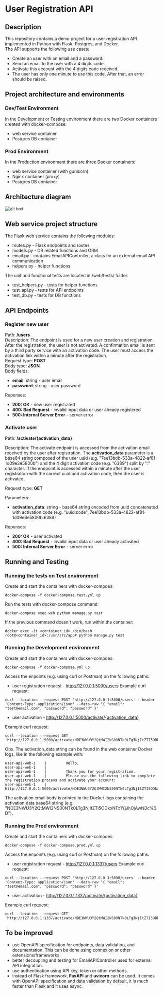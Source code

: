 # User Registration API

## Description
This repository contains a demo project for a user registration API implemented in Python with Flask, Postgres, and Docker.  
The API supports the following use cases:
- Create an user with an email and a password.
- Send an email to the user with a 4 digits code.
- Activate this account with the 4 digits code received.
- The user has only one minute to use this code. After that, an error should be raised.

## Project architecture and environments
### Dev/Test Environment
In the Development or Testing environment there are two Docker containers created with docker-compose:
- web service container
- Postgres DB container

### Prod Environment
In the Production environment there are three Docker containers:  
- web service container (with gunicorn)
- Nginx container (proxy)
- Postgres DB container

## Architecture diagram

![alt text](https://github.com/fnastase/user-api/blob/main/image.png?raw=true)

## Web service project structure
The Flask web service contains the following modules:
- routes.py - Flask endpoints and routes
- models.py - DB related functions and ORM
- email.py - contains EmailAPIController, a class for an external email API communication
- helpers.py - helper functions

The unit and functional tests are located in /web/tests/ folder:
- test_helpers.py - tests for helper functions
- test_api.py - tests for API endpoints
- test_db.py - tests for DB functions 

## API Endpoints

### Register new user
Path: **/users**  
Description: The endpoint is used for a new user creation and registration. After the registration, the user is not activated. A confirmation email is sent by a third party service with an activation code. The user must access the activation link within a minute after the registration.  
Request type: **POST**  
Body type: **JSON**  
Body fields:  
- **email**: string - user email
- **password**: string - user password

Reponses:
- **200: OK** - new user registrated
- **400: Bad Request** - invalid input data or user already registered
- **500: Internal Server Error** - server error

### Activate user
Path: **/activate/{activation_data}**  

Description: The activate endpoint is accessed from the activation email received by the user after registration. The **activation_data** parameter is a base64 string composed of the user uuid (e.g. "7ee13bdb-533a-4822-af81-1d09e3e5800b") and the 4 digit activation code (e.g. "6389") split by ":" character. If the endpoint is accessed within a minute after the user registration with the correct uuid and activation code, then the user is activated.  

Request type: **GET**  

Parameters:
- **activation_data**: string - base64 string encoded from uuid concatenated with activation code (e.g. "uuid:code", 7ee13bdb-533a-4822-af81-1d09e3e5800b:6389)

Reponses:
- **200: OK** - user activated
- **400: Bad Request** - invalid input data or user already activated
- **500: Internal Server Error** - server error


## Running and Testing

### Running the tests on Test environment

Create and start the containers with docker-compoes:  
```
docker-compose -f docker-compose.test.yml up
```

Run the tests with docker-compose command:  
```
docker-compose exec web python manage.py test
```

If the previous command doesn't work, run within the container:
```
docker exec -it <container_id> /bin/bash
root@<container_id>:/usr/src/app# python manage.py test 
```

### Running the Development environment
Create and start the containers with docker-compoes:  
```
docker-compose -f docker-compose.yml up
```

Access the enpoints (e.g. using curl or Postman) on the following paths:

- user registration request - http://127.0.0.1:5000/users
Example curl request:
```
curl --location --request POST 'http://127.0.0.1:5000/users' --header 'Content-Type: application/json' --data-raw '{ "email": "test@email.com", "password": "password" }'
```

- user activation - http://127.0.0.1:5000/activate/{activation_data}

Example curl request:
```
curl --location --request GET 'http://127.0.0.1:5000/activate/NDE3NWU3Y2QtMWI2NS00NTk0LTg3NjItZTI5ODkxNTc1YjJhOjAwNDc%3D'
```
Obs. The activation_data string can be found in the web container Docker logs, like in the following example with:
```
user-api-web-1    |         Hello,
user-api-web-1    |
user-api-web-1    |         Thank you for your registration.
user-api-web-1    |         Please use the following link to complete the registration process and activate your account:
user-api-web-1    |         http://127.0.0.1:5000/activate/NDE3NWU3Y2QtMWI2NS00NTk0LTg3NjItZTI5ODkxNTc1YjJhOjAwNDc%3D
```
The activation email body is printed in the Docker logs containing the activation data base64 string (e.g. "NDE3NWU3Y2QtMWI2NS00NTk0LTg3NjItZTI5ODkxNTc1YjJhOjAwNDc%3D").

### Running the Prod environment
Create and start the containers with docker-compoes:  
```
docker-compose -f docker-compose.prod.yml up
```

Access the enpoints (e.g. using curl or Postman) on the following paths:

- user registration request - http://127.0.0.1:1337/users
Example curl request:
```
curl --location --request POST 'http://127.0.0.1:5000/users' --header 'Content-Type: application/json' --data-raw '{ "email": "test@email.com", "password": "password" }'
```

- user activation - http://127.0.0.1:1337/activate/{activation_data}

Example curl request:
```
curl --location --request GET 'http://127.0.0.1:1337/activate/NDE3NWU3Y2QtMWI2NS00NTk0LTg3NjItZTI5ODkxNTc1YjJhOjAwNDc%3D'
```

## To be improved

- use OpenAPI specification for endpoints, data validation, and documentation. This can be done using connexion or other extensions/frameworks.
- better decoupling and testing for EmailAPIController used for external API integration.
- use authentication using API key, token or other methods.
- instead of Flask framework, **FasAPI** and **uvicorn** can be used. It comes with OpenAPI specification and data validation by default, it is much faster than Flask and it uses async.
